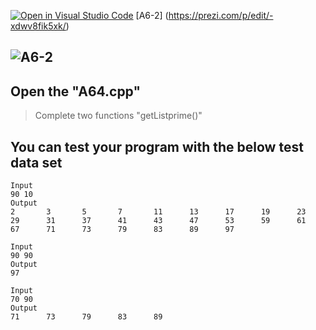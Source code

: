 [![Open in Visual Studio Code](https://classroom.github.com/assets/open-in-vscode-c66648af7eb3fe8bc4f294546bfd86ef473780cde1dea487d3c4ff354943c9ae.svg)](https://classroom.github.com/online_ide?assignment_repo_id=8858121&assignment_repo_type=AssignmentRepo)
[A6-2] (https://prezi.com/p/edit/-xdwv8fik5xk/)

## ![A6-2](https://nimbus-screenshots.s3.amazonaws.com/s/4f4a634adf0c7c85fc178d5c682b7302.png)

## Open the "A64.cpp"

> Complete two functions "getListprime()"

## You can test your program with the below test data set

```
Input
90 10
Output
2       3       5       7       11      13      17      19      23      29      31      37      41      43      47      53      59      61      67      71      73      79      83      89      97
```

```
Input
90 90
Output
97
```

```
Input
70 90
Output
71      73      79      83      89
```
